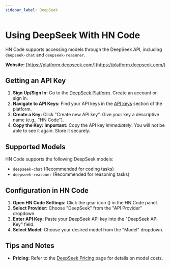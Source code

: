 ```yaml
---
sidebar_label: DeepSeek
---
```


# Using DeepSeek With HN Code

HN Code supports accessing models through the DeepSeek API, including `deepseek-chat` and `deepseek-reasoner`.

**Website:** [https://platform.deepseek.com/](https://platform.deepseek.com/)

## Getting an API Key

1.  **Sign Up/Sign In:** Go to the [DeepSeek Platform](https://platform.deepseek.com/). Create an account or sign in.
2.  **Navigate to API Keys:** Find your API keys in the [API keys](https://platform.deepseek.com/api_keys) section of the platform.
3.  **Create a Key:** Click "Create new API key". Give your key a descriptive name (e.g., "HN Code").
4.  **Copy the Key:** **Important:** Copy the API key _immediately_. You will not be able to see it again. Store it securely.

## Supported Models

HN Code supports the following DeepSeek models:

- `deepseek-chat` (Recommended for coding tasks)
- `deepseek-reasoner` (Recommended for reasoning tasks)

## Configuration in HN Code

1.  **Open HN Code Settings:** Click the gear icon (<Codicon name="gear" />) in the HN Code panel.
2.  **Select Provider:** Choose "DeepSeek" from the "API Provider" dropdown.
3.  **Enter API Key:** Paste your DeepSeek API key into the "DeepSeek API Key" field.
4.  **Select Model:** Choose your desired model from the "Model" dropdown.

## Tips and Notes

- **Pricing:** Refer to the [DeepSeek Pricing](https://api-docs.deepseek.com/quick_start/pricing/) page for details on model costs.
